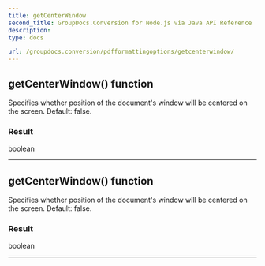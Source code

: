 ```yaml
---
title: getCenterWindow
second_title: GroupDocs.Conversion for Node.js via Java API Reference
description: 
type: docs

url: /groupdocs.conversion/pdfformattingoptions/getcenterwindow/
---
```


## getCenterWindow()  function

 Specifies whether position of the document's window will be centered on the screen. Default: false.
 

### Result
boolean


---


## getCenterWindow()  function

 Specifies whether position of the document's window will be centered on the screen. Default: false.
 

### Result
boolean


---



